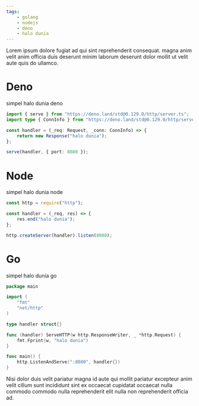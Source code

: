 ```yaml
---
tags:
    - golang
    - nodejs
    - deno
    - halo dunia
---
```


Lorem ipsum dolore fugiat ad qui sint reprehenderit consequat. magna anim velit anim officia duis deserunt minim laborum deserunt dolor mollit ut velit aute quis do ullamco.

# Deno

simpel halo dunia deno

```ts
import { serve } from "https://deno.land/std@0.129.0/http/server.ts";
import type { ConnInfo } from "https://deno.land/std@0.129.0/http/server.ts";

const handler = (_req: Request, _conn: ConnInfo) => {
	return new Response("halo dunia");
};

serve(handler, { port: 8080 });
```

# Node

simpel halo dunia node

```js
const http = require("http");

const handler = (_req, res) => {
	res.end("halo dunia");
};

http.createServer(handler).listen(8080);
```

# Go

simpel halo dunia go

```go
package main

import (
	"fmt"
	"net/http"
)

type handler struct{}

func (handler) ServeHTTP(w http.ResponseWriter, _ *http.Request) {
	fmt.Fprint(w, "halo dunia")
}

func main() {
	http.ListenAndServe(":8080", handler{})
}
```

Nisi dolor duis velit pariatur magna id aute qui mollit pariatur excepteur anim velit cillum sunt incididunt sint ex occaecat cupidatat occaecat nulla commodo commodo nulla reprehenderit elit nulla non reprehenderit officia ad.
